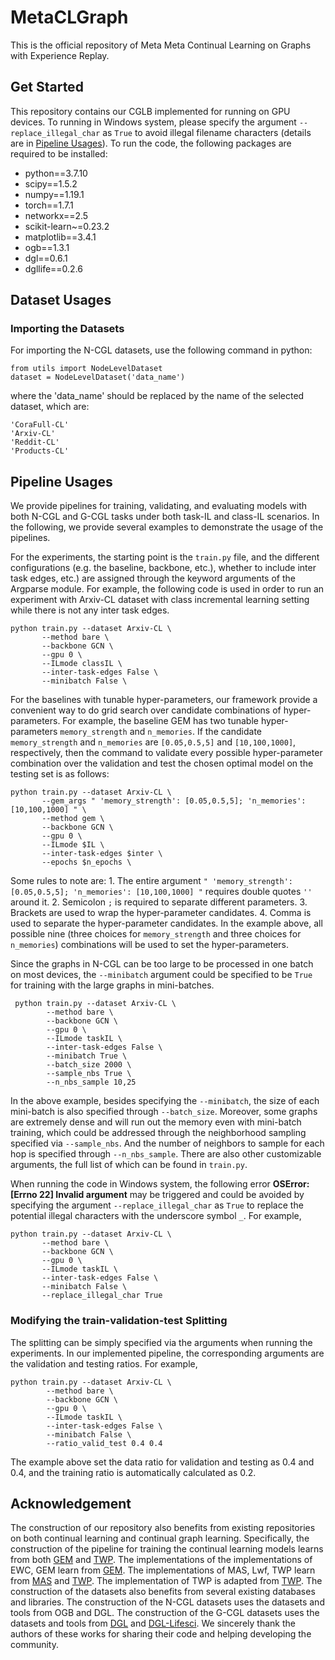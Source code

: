 # MetaCLGraph

 This is the official repository of Meta Meta Continual Learning on Graphs with Experience Replay.

 ## Get Started
 
 This repository contains our CGLB implemented for running on GPU devices. To running in Windows system, please specify the argument ```--replace_illegal_char``` as ```True``` to avoid illegal filename characters (details are in <a href="#Pipeline-Usages">Pipeline Usages</a>). To run the code, the following packages are required to be installed:
 
* python==3.7.10
* scipy==1.5.2
* numpy==1.19.1
* torch==1.7.1
* networkx==2.5
* scikit-learn~=0.23.2
* matplotlib==3.4.1
* ogb==1.3.1
* dgl==0.6.1
* dgllife==0.2.6

 
 ## Dataset Usages
 
 ### Importing the Datasets
 For importing the N-CGL datasets, use the following command in python:
 
 ```
 from utils import NodeLevelDataset
 dataset = NodeLevelDataset('data_name')
```
 
 where the 'data_name' should be replaced by the name of the selected dataset, which are:
 
 ```
 'CoraFull-CL'
 'Arxiv-CL'
 'Reddit-CL'
 'Products-CL'
 ```

 ## Pipeline Usages
 
 We provide pipelines for training, validating, and evaluating models with both N-CGL and G-CGL tasks under both task-IL and class-IL scenarios. In the following, we provide several examples to demonstrate the usage of the pipelines.
 
 For the experiments, the starting point is the ```train.py``` file, and the different configurations (e.g. the baseline, backbone, etc.), whether to include inter task edges, etc.) are assigned through the keyword arguments of the Argparse module. For example, the following code is used in order to run an experiment with Arxiv-CL dataset with class incremental learning setting while there is not any inter task edges.
 
 ```
 python train.py --dataset Arxiv-CL \
        --method bare \
        --backbone GCN \
        --gpu 0 \
        --ILmode classIL \
        --inter-task-edges False \
        --minibatch False \
 ```

For the baselines with tunable hyper-parameters, our framework provide a convenient way to do grid search over candidate combinations of hyper-parameters. For example, the baseline GEM has two tunable hyper-parameters ```memory_strength``` and ```n_memories```. If the candidate ```memory_strength``` and ```n_memories``` are ```[0.05,0.5,5]``` and ```[10,100,1000]```, respectively, then the command to validate every possible hyper-parameter combination over the validation and test the chosen optimal model on the testing set is as follows:
```
python train.py --dataset Arxiv-CL \
       --gem_args " 'memory_strength': [0.05,0.5,5]; 'n_memories': [10,100,1000] " \
       --method gem \
       --backbone GCN \
       --gpu 0 \
       --ILmode $IL \
       --inter-task-edges $inter \
       --epochs $n_epochs \
```
Some rules to note are: 1. The entire argument ```" 'memory_strength': [0.05,0.5,5]; 'n_memories': [10,100,1000] "``` requires double quotes ``` '' ``` around it. 2. Semicolon ```;``` is required to separate different parameters. 3. Brackets are used to wrap the hyper-parameter candidates. 4. Comma is used to separate the hyper-parameter candidates.
In the example above, all possible nine (three choices for ```memory_strength``` and three choices for ```n_memories```) combinations will be used to set the hyper-parameters.

Since the graphs in N-CGL can be too large to be processed in one batch on most devices, the ```--minibatch``` argument could be specified to be ```True``` for training with the large graphs in mini-batches.
```
 python train.py --dataset Arxiv-CL \
        --method bare \
        --backbone GCN \
        --gpu 0 \
        --ILmode taskIL \
        --inter-task-edges False \
        --minibatch True \
        --batch_size 2000 \
        --sample_nbs True \
        --n_nbs_sample 10,25
 ```
In the above example, besides specifying the ```--minibatch```, the size of each mini-batch is also specified through ```--batch_size```. Moreover, some graphs are extremely dense and will run out the memory even with mini-batch training, which could be addressed through the neighborhood sampling specified via ```--sample_nbs```. And the number of neighbors to sample for each hop is specified through ```--n_nbs_sample```.
There are also other customizable arguments, the full list of which can be found in ```train.py```.

When running the code in Windows system, the following error **OSError: [Errno 22] Invalid argument** may be triggered and could be avoided by specifying the argument ```--replace_illegal_char``` as ```True``` to replace the potential illegal characters with the underscore symbol ```_```. For example,
 ```
 python train.py --dataset Arxiv-CL \
        --method bare \
        --backbone GCN \
        --gpu 0 \
        --ILmode taskIL \
        --inter-task-edges False \
        --minibatch False \
        --replace_illegal_char True 
 ```

### Modifying the train-validation-test Splitting

The splitting can be simply specified via the arguments when running the experiments. In our implemented pipeline, the corresponding arguments are the validation and testing ratios. For example,

```
python train.py --dataset Arxiv-CL \
        --method bare \
        --backbone GCN \
        --gpu 0 \
        --ILmode taskIL \
        --inter-task-edges False \
        --minibatch False \
        --ratio_valid_test 0.4 0.4
```

The example above set the data ratio for validation and testing as 0.4 and 0.4, and the training ratio is automatically calculated as 0.2.

 ## Acknowledgement
 The construction of our repository also benefits from existing repositories on both continual learning and continual graph learning. Specifically, the construction of the pipeline for training the continual learning models learns from both [GEM](https://github.com/facebookresearch/GradientEpisodicMemory) and [TWP](https://github.com/hhliu79/TWP). The implementations of the implementations of EWC, GEM learn from [GEM](https://github.com/facebookresearch/GradientEpisodicMemory). The implementations of MAS, Lwf, TWP learn from [MAS](https://github.com/rahafaljundi/MAS-Memory-Aware-Synapses) and [TWP](https://github.com/hhliu79/TWP). The implementation of TWP is adapted from [TWP](https://github.com/hhliu79/TWP). The construction of the datasets also benefits from several existing databases and libraries. The construction of the N-CGL datasets uses the datasets and tools from OGB and DGL. The construction of the G-CGL datasets uses the datasets and tools from [DGL](https://docs.dgl.ai/) and [DGL-Lifesci](https://lifesci.dgl.ai/api/data.html).
We sincerely thank the authors of these works for sharing their code and helping developing the community.
